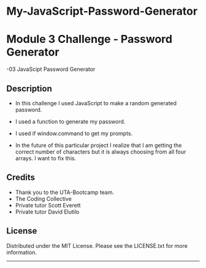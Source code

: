 # My-JavaScript-Password-Generator


# Module 3 Challenge - Password Generator
-03 JavaScipt Password Generator

## Description
- In this challenge I used JavaScript to make a random generated password.
- I used a function to generate my password.
- I used if window.command to get my prompts.

- In the future of this particular project I realize that I am getting the correct number of characters
but it is always choosing from all four arrays.  I want to fix this.


## Credits
- Thank you to the UTA-Bootcamp team.
- The Coding Collective
- Private tutor Scott Everett
- Private tutor David Elutilo

## License

Distributed under the MIT License. Please see the LICENSE.txt for more information.

---
